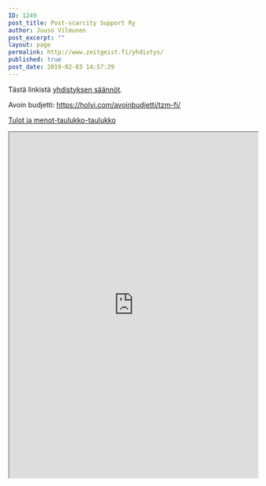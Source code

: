 ```yaml
---
ID: 1249
post_title: Post-scarcity Support Ry
author: Juuso Vilmunen
post_excerpt: ""
layout: page
permalink: http://www.zeitgeist.fi/yhdistys/
published: true
post_date: 2019-02-03 14:57:29
---
```

<!-- wp:paragraph -->
<p>Tästä linkistä <a href="https://drive.google.com/open?id=1lqCBzFBHJIhv0tNQ__xUsy5mUiAmp6a2">yhdistyksen säännöt</a>.</p>
<!-- /wp:paragraph -->

<!-- wp:paragraph -->
<p>Avoin budjetti: <a href="https://holvi.com/avoinbudjetti/tzm-fi/">https://holvi.com/avoinbudjetti/tzm-fi/</a></p>
<!-- /wp:paragraph -->

<!-- wp:paragraph -->
<p><a href="https://docs.google.com/spreadsheets/d/11-52xrid8P6CnBXLQXVsX1R9FLOWCS1J4l_q-z_tYRw/edit?usp=sharing">Tulot ja menot-taulukko</a><a href="https://docs.google.com/spreadsheets/d/11-52xrid8P6CnBXLQXVsX1R9FLOWCS1J4l_q-z_tYRw/edit?usp=sharing">-taulukko</a></p>
<!-- /wp:paragraph -->

<!-- wp:html -->
<iframe width="100%" height="700" src="https://docs.google.com/spreadsheets/d/e/2PACX-1vSTHkHzO2Ykl-T95CKVsW8StczpXXV3bNjyKkSh2PAD_CR-o6L-Lb0oE7yGnPybygK2tbnITNGi91wU/pubhtml?widget=true&amp;headers=false"></iframe>
<!-- /wp:html -->

<!-- wp:paragraph -->
<p></p>
<!-- /wp:paragraph -->